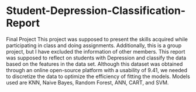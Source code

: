 ﻿# Student-Depression-Classification-Report

<p>Final Project
This project was supposed to present the skills acquired while participating in class and doing assignments. Additionally, this is a group project, but I have excluded the information of other members. This report was supposed to reflect on students with Depression and classify the data based on the features in the data set. Although this dataset was obtained through an online open-source platform with a usability of 9.41, we needed to discretize the data to optimize the efficiency of fitting the models. Models used are KNN, Naive Bayes, Random Forest, ANN, CART, and SVM.</p>
